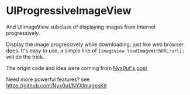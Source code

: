 UIProgressiveImageView
======================

And UIImageView subclass of displaying images from Internet progressively.

Display the image progressively whlie downloading,  just like web browser does. It's easy to use, a simple line of `[imageView loadImageWithURL:url];` will do the trick.



The origin code and idea were coming from [Nyx0uf's post](http://www.cocoaintheshell.com/2011/05/progressive-images-download-imageio/)

Need more powerful features? see https://github.com/Nyx0uf/NYXImagesKit